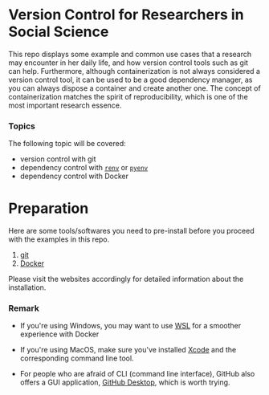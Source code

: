 # Version Control for Researchers in Social Science

This repo displays some example and common use cases that a research may encounter in her daily life, and how version control tools such as git can help. 
Furthermore, although containerization is not always considered a version control tool, it can be used to be a good dependency manager, as you can always dispose a container and create another one.
The concept of containerization matches the spirit of reproducibility, which is one of the most important research essence.


### Topics
The following topic will be covered:
- version control with git
- dependency control with [`renv`](https://rstudio.github.io/renv/articles/renv.html) or [`pyenv`](https://github.com/pyenv/pyenv)
- dependency control with Docker


# Preparation

Here are some tools/softwares you need to pre-install before you proceed with the examples in this repo.
1. [git](https://git-scm.com/book/en/v2/Getting-Started-Installing-Git)
2. [Docker](https://docs.docker.com/engine/install/)

Please visit the websites accordingly for detailed information about the installation.


### Remark
- If you're using Windows, you may want to use [WSL](https://learn.microsoft.com/en-us/windows/wsl/install) for a smoother experience with Docker

- If you're using MacOS, make sure you've installed [Xcode](https://www.google.com/url?sa=t&rct=j&q=&esrc=s&source=web&cd=&cad=rja&uact=8&ved=2ahUKEwjev7L7_tX_AhVejYkEHfhKCqkQFnoECCgQAQ&url=https%3A%2F%2Fapps.apple.com%2Fus%2Fapp%2Fxcode%2Fid497799835%3Fmt%3D12&usg=AOvVaw2fEvMbfRtGhB4SPHYB54NX&opi=89978449) and the corresponding command line tool.

- For people who are afraid of CLI (command line interface), GitHub also offers a GUI application, [GitHub Desktop](https://desktop.github.com), which is worth trying.

